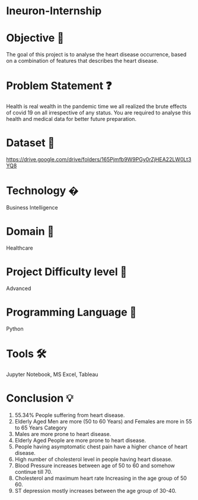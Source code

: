 # Ineuron-Internship

# Objective 🎯

The goal of this project is to analyse the heart disease occurrence, based on a combination of features that describes the heart disease.

# Problem Statement ❓

Health is real wealth in the pandemic time we all realized the brute effects of covid 19 on all irrespective of any status. You are required to analyse this health and medical data for better future preparation.

# Dataset 📀

https://drive.google.com/drive/folders/165Pjmfb9W9PGy0rZjHEA22LW0Lt3YQ8

# Technology �

Business Intelligence

# Domain 🏥

Healthcare

# Project Difficulty level 🥇

Advanced

# Programming Language 🐍

Python

# Tools 🛠

Jupyter Notebook, MS Excel, Tableau

# Conclusion 💡

1. 55.34% People suffering from heart disease.
2. Elderly Aged Men are more (50 to 60 Years) and Females are more in 55 to 65 Years Category
3. Males are more prone to heart disease.
4. Elderly Aged People are more prone to heart disease.
5. People having asymptomatic chest pain have a higher chance of heart disease.
6. High number of cholesterol level in people having heart disease.
7. Blood Pressure increases between age of 50 to 60 and somehow continue till 70.
8. Cholesterol and maximum heart rate Increasing in the age group of 50 60.
9. ST depression mostly increases between the age group of 30-40.
